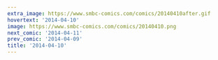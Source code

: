 ```yaml
---
extra_image: https://www.smbc-comics.com/comics/20140410after.gif
hovertext: '2014-04-10'
image: https://www.smbc-comics.com/comics/20140410.png
next_comic: '2014-04-11'
prev_comic: '2014-04-09'
title: '2014-04-10'
---
```


